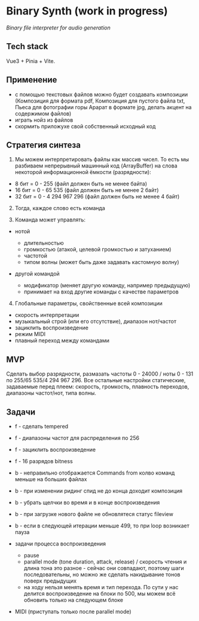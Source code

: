 # Binary Synth (work in progress)

_Binary file interpreter for audio generation_

## Tech stack

Vue3 + Pinia + Vite.

## Применение

-   с помощью текстовых файлов можно будет создавать композиции (Композиция для формата pdf, Композиция для пустого файла txt, Пьеса для фотографии горы Арарат в формате jpg, делать акцент на содержимом файлов)
-   играть нойз из файлов
-   скормить приложухе свой собственный исходный код

## Стратегия синтеза

1. Мы можем интерпретировать файлы как массив чисел. То есть мы разбиваем непрерывный машинный код (ArrayBuffer) на слова некоторой информационной ёмкости (разрядности):

-   8 бит = 0 - 255 (файл должен быть не менее байта)
-   16 бит = 0 - 65 535 (файл должен быть не менее 2 байт)
-   32 бит = 0 - 4 294 967 296 (файл должен быть не менее 4 байт)

2. Тогда, каждое слово есть команда

3. Команда может управлять:

-   нотой

    -   длительностью
    -   громкостью (атакой, целевой громкостью и затуханием)
    -   частотой
    -   типом волны (может быть даже задавать кастомную волну)

-   другой командой

    -   модификатор (меняет другую команду, например предыдущую)
    -   принимает на вход другие команды с качестве параметров

4. Глобальные параметры, свойственные всей композиции

-   скорость интерпретации
-   музыкальный строй (или его отсутствие), диапазон нот/частот
-   зациклить воспроизведение
-   режим MIDI
-   плавный переход между командами

## MVP

Сделать выбор разрядности, размазать частоты 0 - 24000 / ноты 0 - 131 по 255/65 535/4 294 967 296. Все остальные настройки статические, задаваемые перед плеем: скорость, громкость, плавность переходов, диапазоны частот/нот, типа волны.

## Задачи

-   f - сделать tempered
-   f - диапазоны частот для распределения по 256
-   f - зациклить воспроизведение
-   f - 16 разрядов bitness
-   b - неправильно отображается Commands from колво команд меньше на больших файлах
-   b - при изменении ридинг спид не до конца доходит композиция
-   b - убрать щелчки во время и в конце воспроизведения
-   b - при загрузке нового файле не обновлятеся статус fileview
-   b - если в следующей итерации меньше 499, то при loop возникает пауза

-   задачи процесса воспроизведения

    -   pause
    -   parallel mode (tone duration, attack, release) / скорость чтения и длина тона это разное - сейчас они совпадают, поэтому шаги последовательны, но можно же сделать накидывание тонов поверх предыдущих
    -   на ходу нельзя менять время и тип перехода. По сути у нас делится воспроизведение на блоки по 500, мы можем всё обновить только на следующем блоке

-   MIDI (приступать только после parallel mode)
